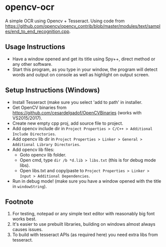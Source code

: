 # opencv-ocr
A simple OCR using Opencv + Tesseract. Using code from https://github.com/opencv/opencv_contrib/blob/master/modules/text/samples/end_to_end_recognition.cpp.

## Usage Instructions
- Have a window opened and get its title using Spy++, direct method or any other software.
- Start this program, as you type in your window, the program will detect words and output on console as well as highlight on output screen.

## Setup Instructions (Windows)
- Install Tesseract (make sure you select 'add to path' in installer.
- Get OpenCV binaries from https://github.com/cesardelgadof/OpenCVBinaries (works with VS2015/2017).
- Create new empty cpp proj, add source file to project.
- Add opencv include dir in `Project Properties > C/C++ > Additional Include Directories`.
- Add opencv lib dir in `Project Properties > Linker > General > Additional Library Directories`.
- Add opencv lib files:
  - Goto opencv lib folder.
  - Open cmd, type `dir /b *d.lib > libs.txt` (this is for debug mode libs).
  - Open libs.txt and copy/paste to `Project Properties > Linker > Input > Additional Dependencies`.
- Run in debug mode! (make sure you have a window opened with the title in `windowString`).


## Footnote
1. For testing, notepad or any simple text editor with reasonably big font works best.
1. It's easier to use prebuilt libraries, building on windows almost always causes issues.
1. To build with tesseract APIs (as required here) you need extra libs from tesseract.
